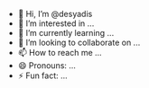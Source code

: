 - 👋 Hi, I’m @desyadis
- 👀 I’m interested in ...
- 🌱 I’m currently learning ...
- 💞️ I’m looking to collaborate on ...
- 📫 How to reach me ...
- 😄 Pronouns: ...
- ⚡ Fun fact: ...

<!---
desyadis/desyadis is a ✨ special ✨ repository because its `README.md` (this file) appears on your GitHub profile.
You can click the Preview link to take a look at your changes.
--->
